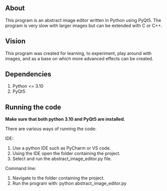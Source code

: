 ## About

This program is an abstract image editor written in Python using PyQt5.
The program is very slow with larger images but can be extended with C or C++.

## Vision

This program was created for learning, to experiment, play around with images, and
as a base on which more advanced effects can be created.

## Dependencies

1. Python <= 3.10
2. PyQt5

## Running the code

**Make sure that both python 3.10 and PyQt5 are installed.**

There are various ways of running the code:

IDE:
  1) Use a python IDE such as PyCharm or VS code.
  2) Using the IDE open the folder containing the project.
  2) Select and run the abstract_image_editor.py file.

Command line:
  1) Navigate to the folder containing the project.
  2) Run the program with: python abstract_image_editor.py
      
